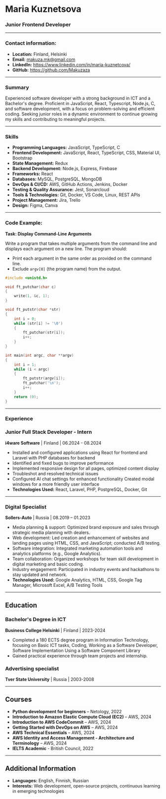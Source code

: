 # Maria Kuznetsova

### Junior Frontend Developer

---

### Contact information:
- **Location:** Finland, Helsinki
- **Email:** makuza.mk@gmail.com
- **LinkedIn:** https://www.linkedin.com/in/maria-kuznetcova/
- **GitHub:** https://github.com/Makuzaza

---

### Summary

Experienced software developer with a strong background in ICT and a Bachelor's degree. Proficient in JavaScript, React, Typescript, Node.js, C, and software development, with a focus on problem-solving and efficient coding. Seeking junior roles in a dynamic environment to continue growing my skills and contributing to meaningful projects.

---

### Skills

- **Programming Languages:** JavaScript, TypeScript, C
- **Frontend Development:** JavaScript, React, TypeScript, CSS, Material UI, Bootstrap
- **State Management:** Redux
- **Backend Development:** Node.js, Express, Firebase
- **Frameworks:** React
- **Databases:** MySQL, PostgreSQL, MongoDB
- **DevOps & CI/CD:** AWS, GitHub Actions, Jenkins, Docker
- **Testing & Quality Assurance:** Jest, Sonarcloud
- **Tools & Technologies:** Git, Docker, VS Code, Linux, REST APIs
- **Project Management:** Jira, Trello
- **Design:** Figma, Canva

---

### Code Example:

**Task: Display Command-Line Arguments**

Write a program that takes multiple arguments from the command line and displays each argument on a new line. The program should:
- Print each argument in the same order as provided on the command line.
- Exclude `argv[0]` (the program name) from the output.

```c
#include <unistd.h>

void ft_putchar(char c)
{
    write(1, &c, 1);
}

void ft_putstr(char *str)
{
    int i = 0;
    while (str[i] != '\0')
    {
        ft_putchar(str[i]);
        i++;
    }
}

int main(int argc, char **argv)
{
    int i = 1;
    while (i < argc)
    {
        ft_putstr(argv[i]);
        ft_putchar('\n');
        i++;
    }
    return (0);
}
```

---

### Experience

### Junior Full Stack Developer - Intern
**i4ware Software** | Finland | 06.2024 - 08.2024

- Installed and configured applications using React for frontend and Laravel with PHP databases for backend
- Identified and fixed bugs to improve performance
- Implemented responsive design for all pages, optimized content display
- Troubleshot and resolved technical issues
- Configured AI chat settings for enhanced functionality Created modal windows for a more friendly user interface
- **Technologies Used:** React, Laravel, PHP, PostgreSQL, Docker, Git

---

### Digital Specialist
**Sollers-Auto** | Russia | 08.2019 – 01.2023

- Media planning & support: Optimized brand exposure and sales through strategic media planning with dealers.
- Web development: Led creation and enhancement of websites and landing pages using HTML, CSS, and JavaScript; conducted A/B testing.
- Software integration: Integrated marketing automation tools and analytics platforms (e.g., Google Analytics).
- Team collaboration: Organized workshops for team skill development in digital marketing and basic coding.
- Industry engagement: Participated in industry events and hackathons to stay updated and network.
- **Technologies Used:** Google Analytics, HTML, CSS, Google Tag Manager, Microsoft Excel, A/B Testing Tools

---

## Education

### Bachelor's Degree in ICT
**Business College Helsinki** | Finland | 2023-2024
- Completed a 180 ECTS degree program in Information Technology, focusing on Basic ICT tasks, Coding, Working as a Software Developer, Software Implementation Using a Software Component Library 
- Gained practical experience through team projects and internship.

### Advertising specialist
**Tver State University** | Russia | 2003-2008

---

## Courses

- **Python development for beginners** – Netology, 2022
- **Introduction to Amazon Elastic Compute Cloud (EC2)** – AWS, 2024
- **Introduction to AWS CodeCommit** – AWS, 2024
- **Getting Started with DevOps on AWS** – AWS, 2024
- **AWS Technical Essentials** – AWS, 2024
- **AWS Identity and Access Management - Architecture and Terminology** – AWS, 2024
- **IELTS Academic** - British Council, 2022

---

## Additional Information

- **Languages:** English, Finnish, Russian
- **Interests:** Web development, open-source projects, continuous learning in emerging technologies
